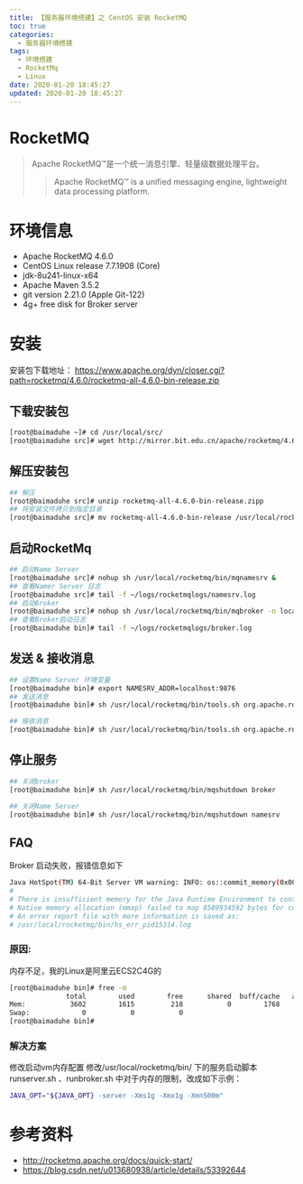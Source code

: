 ```yaml
---
title: 【服务器环境搭建】之 CentOS 安装 RocketMQ
toc: true
categories:
  - 服务器环境搭建
tags:
  - 环境搭建
  - RocketMq
  - Linux
date: 2020-01-20 18:45:27
updated: 2020-01-20 18:45:27
---
```


# RocketMQ
> Apache RocketMQ™是一个统一消息引擎、轻量级数据处理平台。
>> Apache RocketMQ™ is a unified messaging engine, lightweight data processing platform.

# 环境信息
-  Apache RocketMQ 4.6.0
- CentOS Linux release 7.7.1908 (Core)
- jdk-8u241-linux-x64
- Apache Maven 3.5.2
- git version 2.21.0 (Apple Git-122)
- 4g+ free disk for Broker server
<!-- more -->

# 安装
安装包下载地址：
https://www.apache.org/dyn/closer.cgi?path=rocketmq/4.6.0/rocketmq-all-4.6.0-bin-release.zip


## 下载安装包
```bash
[root@baimaduhe ~]# cd /usr/local/src/
[root@baimaduhe src]# wget http://mirror.bit.edu.cn/apache/rocketmq/4.6.0/rocketmq-all-4.6.0-bin-release.zip
```

## 解压安装包
```bash
## 解压
[root@baimaduhe src]# unzip rocketmq-all-4.6.0-bin-release.zipp
## 将安装文件拷贝到指定目录
[root@baimaduhe src]# mv rocketmq-all-4.6.0-bin-release /usr/local/rocketmq
```

## 启动RocketMq
```bash
## 启动Name Server
[root@baimaduhe src]# nohup sh /usr/local/rocketmq/bin/mqnamesrv &
## 查看Namer Server 日志
[root@baimaduhe src]# tail -f ~/logs/rocketmqlogs/namesrv.log
## 启动Broker
[root@baimaduhe src]# nohup sh /usr/local/rocketmq/bin/mqbroker -n localhost:9876 >/dev/null 2>&1 &
## 查看Broker启动日志
[root@baimaduhe bin]# tail -f ~/logs/rocketmqlogs/broker.log
```

## 发送 & 接收消息
```bash
## 设置Name Server 环境变量
[root@baimaduhe bin]# export NAMESRV_ADDR=localhost:9876
## 发送消息
[root@baimaduhe bin]# sh /usr/local/rocketmq/bin/tools.sh org.apache.rocketmq.example.quickstart.Producer

## 接收消息
[root@baimaduhe bin]# sh /usr/local/rocketmq/bin/tools.sh org.apache.rocketmq.example.quickstart.Consumer
```

## 停止服务
```bash
## 关闭broker
[root@baimaduhe bin]# sh /usr/local/rocketmq/bin/mqshutdown broker

## 关闭Name Server
[root@baimaduhe bin]# sh /usr/local/rocketmq/bin/mqshutdown namesrv
```

## FAQ
Broker 启动失败，报错信息如下
```bash
Java HotSpot(TM) 64-Bit Server VM warning: INFO: os::commit_memory(0x00000005c0000000, 8589934592, 0) failed; error='Cannot allocate memory' (errno=12)
#
# There is insufficient memory for the Java Runtime Environment to continue.
# Native memory allocation (mmap) failed to map 8589934592 bytes for committing reserved memory.
# An error report file with more information is saved as:
# /usr/local/rocketmq/bin/hs_err_pid15314.log
```

### 原因: 
内存不足，我的Linux是阿里云ECS2C4G的
```bash
[root@baimaduhe bin]# free -m
              total        used        free      shared  buff/cache   available
Mem:           3602        1615         218           0        1768        1736
Swap:             0           0           0
[root@baimaduhe bin]#
```

### 解决方案
修改启动vm内存配置
修改/usr/local/rocketmq/bin/ 下的服务启动脚本 runserver.sh 、runbroker.sh 中对于内存的限制，​改成如下示例：

```bash
JAVA_OPT="${JAVA_OPT} -server -Xms1g -Xmx1g -Xmn500m"
```
# 参考资料
- http://rocketmq.apache.org/docs/quick-start/
- https://blog.csdn.net/u013680938/article/details/53392644